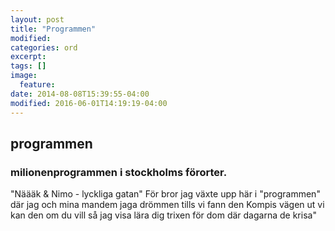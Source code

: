 ```yaml
---
layout: post
title: "Programmen"
modified:
categories: ord
excerpt:
tags: []
image:
  feature:
date: 2014-08-08T15:39:55-04:00
modified: 2016-06-01T14:19:19-04:00
---
```


## programmen

### milionenprogrammen i stockholms förorter.

"Näääk & Nimo - lyckliga gatan"
För bror jag växte upp här i "programmen"
där jag och mina mandem jaga drömmen tills vi fann den
Kompis vägen ut vi kan den om du vill så jag visa
lära dig trixen för dom där dagarna de krisa"
